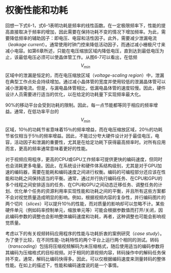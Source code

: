 # 权衡性能和功耗
回想一下式6-1，式6-1表明功耗是频率的线性函数。在一定极限频率下，性能的提高直接取决于频率的增加，因此需要在保持功耗不变的情况下增加频率。为此，需要降低频率的辅助因子：即电压、电容和活性因子。此外，需要减少泄漏电流（*leakage current*）。通常使用时钟门控来降低活动因子，而通过减小栅极尺寸来减小电容。如第6章所述，只能在电压缩放区域内降低电压，直到达到最低电压为止，该最低电压必须可以使晶体管工作。从图6-7可以看出，在低频$$V_{min}$$区域中的泄漏是恒定的，而在电压缩放区域（*voltage-scaling region*）中，泄漏在典型工作点处会持续增加。通过减小晶体管的宽度并使用较低的泄漏晶体管可以减小泄漏电流。但是，与漏电晶体管相比，低漏电晶体管的速度较慢。因此，硬件设计人员需要进行适当的优化，以在给定的功耗量下实现频率最大化。

90%的移动平台会受到功耗的限制。因此，每一点节能都等同于相应的频率增益。通常，在低功率平台的$$V_{min}$$区域，10％的功耗节省意味着15％的频率增益，而在电压缩放区域，20％的功耗节省仅相当于5％的频率增益。因此，不能过分夸大硬件设计对于最佳电压，电容，活动因子和泄漏的重要性，尤其是在给定功耗下获得最高频率时。对所有应用而言，更高的频率通常意味着更好的性能。

对于视频应用程序，更高的CPU或GPU工作频率可提供更快的编码速度，但同时也会消耗更多电量。因此，在系统设计和硬件体系结构级别，尤其是对于GPU加速的编码器，需要在能耗和编码速度之间进行权衡。编码的可编程部分还应该在性能和功耗之间保持适当的平衡。通常，通过并行执行编码任务、在CPU和GPU的多个线程之间安排适当的任务、在CPU和GPU之间动态迁移任务、调整任务的计划、优化单个任务的资源利用率实现性能和功耗之间的平衡，并且所有这些方案都不会对视觉质量造成明显的影响。例如，根据视频内容的复杂性，并行编码图片的两个切片（*slices*）可以提升10％的性能，而对质量的影响却可以忽略不计。某些硬件单元（例如码率控制单元，缩放单元等）可能会根据参数值而打开/关闭，因此编码参数的调整也会影响整体编码速度和功耗，再者，这种调整也可能会影响视觉质量。

考虑以下的有关视频转码应用程序的性能与功耗折衷的案例研究（*case study*）。为了便于比较，在不同性能-功耗特性的两个平台上运行两个相同的测试。转码（*transcoding*）包括将压缩视频解码为未压缩格式，随后使用适当的编码参数将其编码为压缩格式的目标视频。对于相同的源视频内容，转码操作中的解码任务保持不变。通常，解码比编码快得多。因此，可以仅根据编码速度来测量转码的整体性能。在如上的描述下，性能和编码速度说的是一个事情。